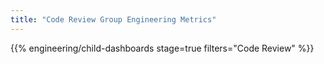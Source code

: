 ```yaml
---
title: "Code Review Group Engineering Metrics"
---
```


{{% engineering/child-dashboards stage=true filters="Code Review" %}}
